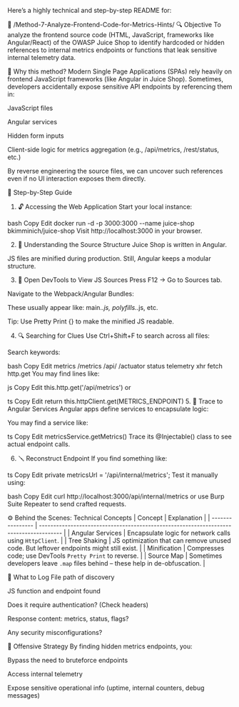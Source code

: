 Here’s a highly technical and step-by-step README for:

📁 /Method-7-Analyze-Frontend-Code-for-Metrics-Hints/
🔍 Objective
To analyze the frontend source code (HTML, JavaScript, frameworks like Angular/React) of the OWASP Juice Shop to identify hardcoded or hidden references to internal metrics endpoints or functions that leak sensitive internal telemetry data.

📖 Why this method?
Modern Single Page Applications (SPAs) rely heavily on frontend JavaScript frameworks (like Angular in Juice Shop). Sometimes, developers accidentally expose sensitive API endpoints by referencing them in:

JavaScript files

Angular services

Hidden form inputs

Client-side logic for metrics aggregation (e.g., /api/metrics, /rest/status, etc.)

By reverse engineering the source files, we can uncover such references even if no UI interaction exposes them directly.

🧪 Step-by-Step Guide
1. 🔓 Accessing the Web Application
Start your local instance:

bash
Copy
Edit
docker run -d -p 3000:3000 --name juice-shop bkimminich/juice-shop
Visit http://localhost:3000 in your browser.

2. 🧠 Understanding the Source Structure
Juice Shop is written in Angular.

JS files are minified during production. Still, Angular keeps a modular structure.

3. 🧰 Open DevTools to View JS Sources
Press F12 → Go to Sources tab.

Navigate to the Webpack/Angular Bundles:

These usually appear like: main.*.js, polyfills.*.js, etc.

Tip: Use Pretty Print {} to make the minified JS readable.

4. 🔍 Searching for Clues
Use Ctrl+Shift+F to search across all files:

Search keywords:

bash
Copy
Edit
metrics
/metrics
/api/
/actuator
status
telemetry
xhr
fetch
http.get
You may find lines like:

js
Copy
Edit
this.http.get('/api/metrics')
or

ts
Copy
Edit
return this.httpClient.get(METRICS_ENDPOINT)
5. 🧵 Trace to Angular Services
Angular apps define services to encapsulate logic:

You may find a service like:

ts
Copy
Edit
metricsService.getMetrics()
Trace its @Injectable() class to see actual endpoint calls.

6. 🪛 Reconstruct Endpoint
If you find something like:

ts
Copy
Edit
private metricsUrl = '/api/internal/metrics';
Test it manually using:

bash
Copy
Edit
curl http://localhost:3000/api/internal/metrics
or use Burp Suite Repeater to send crafted requests.

⚙️ Behind the Scenes: Technical Concepts
| Concept          | Explanation                                                                            |
| ---------------- | -------------------------------------------------------------------------------------- |
| Angular Services | Encapsulate logic for network calls using `HttpClient`.                                |
| Tree Shaking     | JS optimization that can remove unused code. But leftover endpoints might still exist. |
| Minification     | Compresses code; use DevTools `Pretty Print` to reverse.                               |
| Source Map       | Sometimes developers leave `.map` files behind – these help in de-obfuscation.         |


🎯 What to Log
File path of discovery

JS function and endpoint found

Does it require authentication? (Check headers)

Response content: metrics, status, flags?

Any security misconfigurations?

🔐 Offensive Strategy
By finding hidden metrics endpoints, you:

Bypass the need to bruteforce endpoints

Access internal telemetry

Expose sensitive operational info (uptime, internal counters, debug messages)

